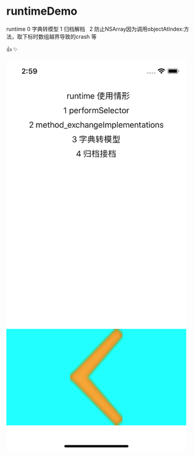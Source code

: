 # runtimeDemo
 runtime 
 0 字典转模型 
 1 归档解档   
 2 防止NSArray因为调用objectAtIndex:方法，取下标时数组越界导致的crash 等


:+1:
:sparkles:

![image](https://github.com/MrNobodyGithub/runtimeDemo/blob/master/runtimeDemo/Assets.xcassets/Other/screen.imageset/screen.png)
